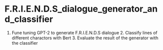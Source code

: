 # F.R.I.E.N.D.S_dialogue_generator_and_classifier
1. Fune tuning GPT-2 to generate F.R.I.E.N.D.S dialogue 2. Classify lines of different charactors with Bert 3. Evaluate the result of the generator with the classifier

